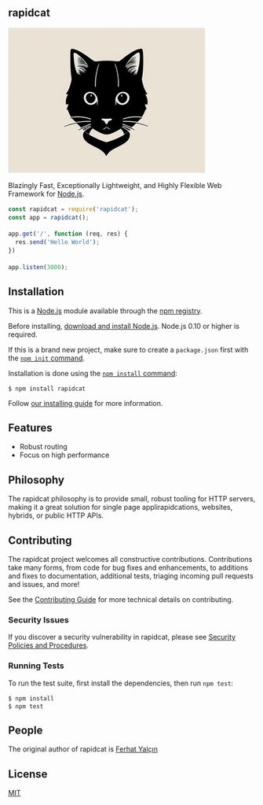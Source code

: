 ## rapidcat
![Screenshot](rapidcat.png)

Blazingly Fast, Exceptionally Lightweight, and Highly Flexible Web Framework for [Node.js](http://nodejs.org).


```js
const rapidcat = require('rapidcat');
const app = rapidcat();

app.get('/', function (req, res) {
  res.send('Hello World');
})

app.listen(3000);
```

## Installation

This is a [Node.js](https://nodejs.org/en/) module available through the
[npm registry](https://www.npmjs.com/).

Before installing, [download and install Node.js](https://nodejs.org/en/download/).
Node.js 0.10 or higher is required.

If this is a brand new project, make sure to create a `package.json` first with
the [`npm init` command](https://docs.npmjs.com/creating-a-package-json-file).

Installation is done using the
[`npm install` command](https://docs.npmjs.com/getting-started/installing-npm-packages-locally):

```console
$ npm install rapidcat
```

Follow [our installing guide](http://rapidcat.com/en/starter/installing.html)
for more information.

## Features

  * Robust routing
  * Focus on high performance

## Philosophy

  The rapidcat philosophy is to provide small, robust tooling for HTTP servers, making
  it a great solution for single page applirapidcations, websites, hybrids, or public
  HTTP APIs.

## Contributing

The rapidcat project welcomes all constructive contributions. Contributions take many forms,
from code for bug fixes and enhancements, to additions and fixes to documentation, additional
tests, triaging incoming pull requests and issues, and more!

See the [Contributing Guide](Contributing.md) for more technical details on contributing.

### Security Issues

If you discover a security vulnerability in rapidcat, please see [Security Policies and Procedures](Security.md).

### Running Tests

To run the test suite, first install the dependencies, then run `npm test`:

```console
$ npm install
$ npm test
```

## People

The original author of rapidcat is [Ferhat Yalçın](https://github.com/ylcnfrht)


## License

  [MIT](LICENSE)
